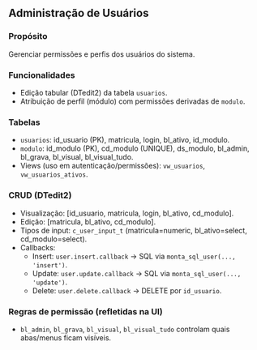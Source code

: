## Administração de Usuários

### Propósito
Gerenciar permissões e perfis dos usuários do sistema.

### Funcionalidades
- Edição tabular (DTedit2) da tabela `usuarios`.
- Atribuição de perfil (módulo) com permissões derivadas de `modulo`.

### Tabelas
- `usuarios`: id_usuario (PK), matricula, login, bl_ativo, id_modulo.
- `modulo`: id_modulo (PK), cd_modulo (UNIQUE), ds_modulo, bl_admin, bl_grava, bl_visual, bl_visual_tudo.
- Views (uso em autenticação/permissões): `vw_usuarios`, `vw_usuarios_ativos`.

### CRUD (DTedit2)
- Visualização: [id_usuario, matricula, login, bl_ativo, cd_modulo].
- Edição: [matricula, bl_ativo, cd_modulo].
- Tipos de input: `c_user_input_t` (matricula=numeric, bl_ativo=select, cd_modulo=select).
- Callbacks:
  - Insert: `user.insert.callback` → SQL via `monta_sql_user(..., 'insert')`.
  - Update: `user.update.callback` → SQL via `monta_sql_user(..., 'update')`.
  - Delete: `user.delete.callback` → DELETE por `id_usuario`.

### Regras de permissão (refletidas na UI)
- `bl_admin`, `bl_grava`, `bl_visual`, `bl_visual_tudo` controlam quais abas/menus ficam visíveis.


